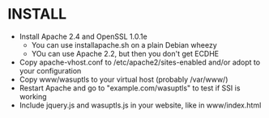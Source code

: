 INSTALL
=======

 * Install Apache 2.4 and OpenSSL 1.0.1e
   * You can use installapache.sh on a plain Debian wheezy
   * YOu can use Apache 2.2, but then you don't get ECDHE
 * Copy apache-vhost.conf to /etc/apache2/sites-enabled and/or adopt to your configuration 
 * Copy www/wasuptls to your virtual host (probably /var/www/)
 * Restart Apache and go to "example.com/wasuptls" to test if SSI is working
 * Include jquery.js and wasuptls.js in your website, like in www/index.html
